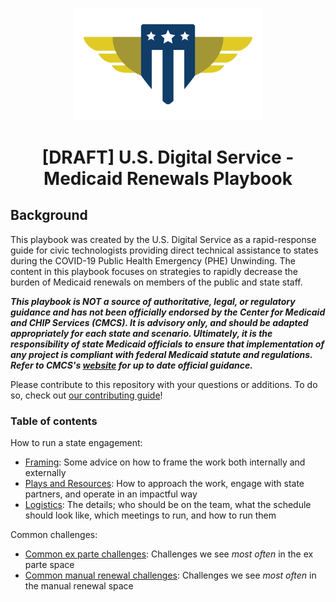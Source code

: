 <a name="top"></a>

<div align="center">
  <img
    width="300px"
    src="./images/usds-logo.svg"
    alt="The US Digital Service shield logo" />
  
  <h1>[DRAFT] U.S. Digital Service - Medicaid Renewals Playbook</h1>
</div>

## Background

This playbook was created by the U.S. Digital Service as a rapid-response guide for civic technologists providing direct technical assistance to states during the COVID-19 Public Health Emergency (PHE) Unwinding. The content in this playbook focuses on strategies to rapidly decrease the burden of Medicaid renewals on members of the public and state staff.

**_This playbook is **NOT** a source of authoritative, legal, or regulatory guidance and has not been officially endorsed by the Center for Medicaid and CHIP Services (CMCS). It is advisory only, and should be adapted appropriately for each state and scenario. Ultimately, it is the responsibility of state Medicaid officials to ensure that implementation of any project is compliant with federal Medicaid statute and regulations. Refer to CMCS's [website](https://www.medicaid.gov/resources-for-states/coronavirus-disease-2019-covid-19/unwinding-and-returning-regular-operations-after-covid-19/index.html) for up to date official guidance._**

Please contribute to this repository with your questions or additions. To do so, check out [our contributing guide](./CONTRIBUTING.md)!

### Table of contents

How to run a state engagement:
  - [Framing](./plays/framing): Some advice on how to frame the work both internally and externally
  - [Plays and Resources](./plays/plays): How to approach the work, engage with state partners, and operate in an impactful way
  - [Logistics](./logistics): The details; who should be on the team, what the schedule should look like, which meetings to run, and how to run them

Common challenges:
  - [Common ex parte challenges](./ex-parte-renewals): Challenges we see _most often_ in the ex parte space
  - [Common manual renewal challenges](./manual-renewals): Challenges we see _most often_ in the manual renewal space
